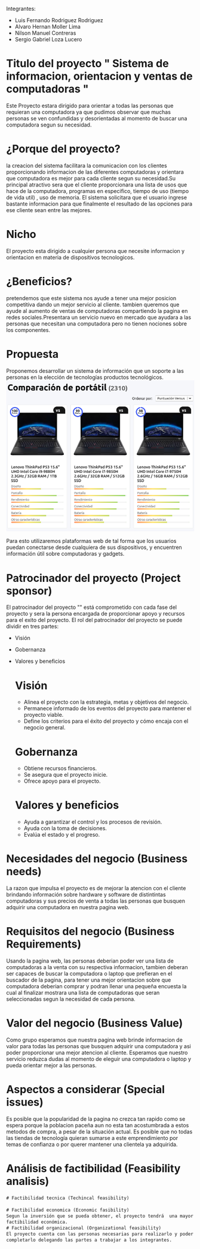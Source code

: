 Integrantes:
* Luis Fernando Rodriguez Rodriguez  
* Alvaro Hernan Moller Lima
* Nilson Manuel Contreras 
* Sergio Gabriel Loza Lucero
# Titulo del proyecto " Sistema de informacion, orientacion y ventas de computadoras "

Este Proyecto estara dirigido para orientar a todas las personas que requieran una computadora 
ya que pudimos observar que muchas personas se ven confundidas y desorientadas al momento de buscar una computadora segun su necesidad. 

# ¿Porque del proyecto?
la creacion del sistema facilitara la comunicacion con los clientes proporcionando informacion de las diferentes computadoras y orientara que computadora es mejor para cada cliente segun su necesidad.Su principal atractivo sera que el cliente proporcionara una lista de usos que hace de la computadora, programas en especifico, tiempo de uso (tiempo de vida util) , uso de memoria. El sistema solicitara que el usuario ingrese bastante informacion para que finalmente el 
resultado de las opciones para ese cliente sean entre las mejores. 

# Nicho
El proyecto esta dirigido a cualquier persona que necesite informacion y orientacion en materia de dispositivos tecnologicos.

# ¿Beneficios?
pretendemos que este sistema nos ayude a tener una mejor posicion competitiva dando un mejor servicio al cliente.
tambien queremos que ayude al aumento de ventas de computadoras compartiendo la pagina en redes sociales.Presentara un servicio nuevo en mercado que ayudara a las personas que necesitan una computadora pero no tienen nociones sobre los componentes.

# Propuesta
Proponemos desarrollar un sistema de información que un soporte a las personas en la elección de tecnologías productos tecnológicos. 
![](ejemplo.png)

Para esto utilizaremos plataformas web de tal forma que los usuarios puedan conectarse desde cualquiera de sus dispositivos, y encuentren información útil sobre computadoras y gadgets. 


# Patrocinador del proyecto (Project sponsor)
El patrocinador del proyecto ""  está comprometido con cada fase del proyecto y sera la persona encargada de proporcionar apoyo y recursos para el exito del proyecto.
El rol del patrocinador del proyecto se puede dividir en tres partes:
- Visión
- Gobernanza
- Valores y beneficios

    # Visión
    * Alinea el proyecto con la estrategia, metas y objetivos del negocio.
    * Permanece informado de los eventos del proyecto para mantener el proyecto viable.
    * Define los criterios para el éxito del proyecto y cómo encaja con el negocio general.

    # Gobernanza
    * Obtiene recursos financieros.
    * Se asegura que el proyecto inicie.
    * Ofrece apoyo para el proyecto.

    # Valores y beneficios
    * Ayuda a garantizar el control y los procesos de revisión.
    * Ayuda con la toma de decisiones.
    * Evalúa el estado y el progreso.

# Necesidades del negocio (Business needs)
La razon que impulsa el proyecto es de mejorar la atencion con el cliente brindando información sobre hardware y software de distintintas computadoras y sus precios de venta a todas las personas que busquen adquirir una computadora en nuestra pagina web. 

# Requisitos del negocio (Business Requirements)
Usando la pagina web, las personas deberian poder ver una lista de computadoras a la venta con su respectiva informacion, tambien deberan ser capaces de buscar la computadora o laptop que prefieran en el buscador de la pagina, para tener una mejor orientacion sobre que computadora deberian comprar y podran llenar una pequeña encuesta la cual al finalizar mostrara una lista de computadoras que seran seleccionadas segun la necesidad de cada persona. 

# Valor del negocio (Business Value)
Como grupo esperamos que nuestra pagina web brinde informacion de valor para todas las personas que busquen adquirir una computadora y asi poder proporcionar una mejor atencion al cliente.
Esperamos que nuestro servicio reduzca dudas al momento de eleguir una computadora o laptop y pueda orientar mejor a las personas.

# Aspectos a considerar (Special issues)
Es posible que la popularidad de la pagina no crezca tan rapido como se espera porque la poblacion paceña aun no esta tan acostumbrada a estos metodos de compra, a pesar de la situación actual.
Es posible que no todas las tiendas de tecnología quieran sumarse a este emprendimiento por temas de confianza o por querer mantener una clientela ya adquirida.

# Análisis de factibilidad (Feasibility analisis)
    # Factibilidad tecnica (Techincal feasibility)

    # Factibilidad economica (Economic fasibility)
    Segun la inversión que se pueda obtener, el proyecto tendrá  una mayor factibilidad económica.
    # Factibilidad organizacional (Organizational feasibility)
    El proyecto cuenta con las personas necesarias para realizarlo y poder completarlo delegando las partes a trabajar a los integrantes.